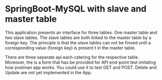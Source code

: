 # SpringBoot-MySQL with slave and master table

This application presents an interface for three tables. One master table and two slave tables. The slave tables are both linked to the master table by a foreign key. The principle is that the slave tables can not be finned until a corresponding value (foreign key) is present t in the master table.

There are three separate api each catering for the respective table. Moreover, the is a form that has be provided for API end-point test imitating how postman app works. You could use it to test GET and POST. Delete and Update are not yet implemented in the App.
